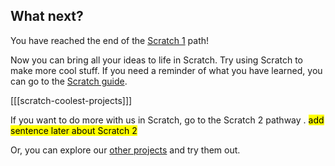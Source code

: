 ## What next?

You have reached the end of the [Scratch 1](https://projects.raspberrypi.org/en/raspberrypi/scratch-1) path!

Now you can bring all your ideas to life in Scratch. Try using Scratch to make more cool stuff. If you need a reminder of what you have learned, you can go to the [Scratch guide](https://projects.raspberrypi.org/en/projects/getting-started-scratch).

[[[scratch-coolest-projects]]]

If you want to do more with us in Scratch, go to the Scratch 2 pathway . <mark>add sentence later about Scratch 2</mark>

Or, you can explore our [other projects](https://projects.raspberrypi.org/en/projects?software%5B%5D=scratch&curriculum%5B%5D=%201) and try them out.

